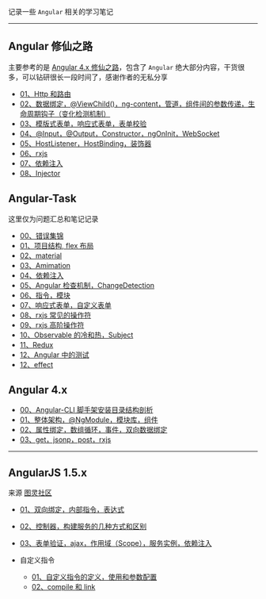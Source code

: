 




记录一些 `Angular` 相关的学习笔记

----

## Angular 修仙之路

主要参考的是 [Angular 4.x 修仙之路](https://segmentfault.com/u/angular4)，包含了 `Angular` 绝大部分内容，干货很多，可以钻研很长一段时间了，感谢作者的无私分享

* [01、Http 和路由](https://github.com/heptaluan/blog/blob/master/angular/note/Angular/Angular修仙之路/note/01.md)
* [02、数据绑定，@ViewChild()，ng-content，管道，组件间的参数传递，生命周期钩子（变化检测机制）](https://github.com/heptaluan/blog/blob/master/angular/note/Angular/Angular修仙之路/note/02.md)
* [03、模版式表单，响应式表单，表单校验](https://github.com/heptaluan/blog/blob/master/angular/note/Angular/Angular修仙之路/note/03.md)
* [04、@Input，@Output，Constructor，ngOnInit，WebSocket](https://github.com/heptaluan/blog/blob/master/angular/note/Angular/Angular修仙之路/note/04.md)
* [05、HostListener，HostBinding，装饰器](https://github.com/heptaluan/blog/blob/master/angular/note/Angular/Angular修仙之路/note/05.md)
* [06、rxjs](https://github.com/heptaluan/blog/blob/master/angular/note/Angular/Angular修仙之路/note/06.md)
* [07、依赖注入](https://github.com/heptaluan/blog/blob/master/angular/note/Angular/Angular修仙之路/note/07.md)
* [08、Injector](https://github.com/heptaluan/blog/blob/master/angular/note/Angular/Angular修仙之路/note/08.md)





## Angular-Task

这里仅为问题汇总和笔记记录

* [00、错误集锦](https://github.com/heptaluan/blog/blob/master/angular/note/Angular/Angular-Task/00.md)
* [01、项目结构, flex 布局](https://github.com/heptaluan/blog/blob/master/angular/note/Angular/Angular-Task/01.md)
* [02、material](https://github.com/heptaluan/blog/blob/master/angular/note/Angular/Angular-Task/02.md)
* [03、Amimation](https://github.com/heptaluan/blog/blob/master/angular/note/Angular/Angular-Task/03.md)
* [04、依赖注入](https://github.com/heptaluan/blog/blob/master/angular/note/Angular/Angular-Task/04.md)
* [05、Angular 检查机制，ChangeDetection](https://github.com/heptaluan/blog/blob/master/angular/note/Angular/Angular-Task/05.md)
* [06、指令，模块](https://github.com/heptaluan/blog/blob/master/angular/note/Angular/Angular-Task/06md)
* [07、响应式表单，自定义表单](https://github.com/heptaluan/blog/blob/master/angular/note/Angular/Angular-Task/07.md)
* [08、rxjs 常见的操作符](https://github.com/heptaluan/blog/blob/master/angular/note/Angular/Angular-Task/08.md)
* [09、rxjs 高阶操作符](https://github.com/heptaluan/blog/blob/master/angular/note/Angular/Angular-Task/09.md)
* [10、Observable 的冷和热，Subject](https://github.com/heptaluan/blog/blob/master/angular/note/Angular/Angular-Task/10.md)
* [11、Redux](https://github.com/heptaluan/blog/blob/master/angular/note/Angular/Angular-Task/11.md)
* [12、Angular 中的测试](https://github.com/heptaluan/blog/blob/master/angular/note/Angular/Angular-Task/12.md)
* [12、effect](https://github.com/heptaluan/blog/blob/master/angular/note/Angular/Angular-Task/13.md)




## Angular 4.x

* [00、Angular-CLI 脚手架安装目录结构剖析](https://github.com/heptaluan/blog/blob/master/angular/note/Angular/4.x/00.md)
* [01、整体架构，@NgModule，模块库，组件](https://github.com/heptaluan/blog/blob/master/angular/note/Angular/4.x/01.md)
* [02、属性绑定，数组循环，事件，双向数据绑定](https://github.com/heptaluan/blog/blob/master/angular/note/Angular/4.x/02.md)
* [03、get，jsonp，post，rxjs](https://github.com/heptaluan/blog/blob/master/angular/note/Angular/4.x/03.md)

----

## AngularJS 1.5.x

来源 [图灵社区](http://www.ituring.com.cn/tag/32022)

* [01、双向绑定，内部指令，表达式](https://github.com/heptaluan/blog/blob/master/angular/note/Angular/1.5.x/01.md)
* [02、控制器，构建服务的几种方式和区别](https://github.com/heptaluan/blog/blob/master/angular/note/Angular/1.5.x/02.md)
* [03、表单验证，ajax，作用域（Scope），服务实例，依赖注入](https://github.com/heptaluan/blog/blob/master/angular/note/Angular/1.5.x/03.md)

* 自定义指令
  * [01、自定义指令的定义，使用和参数配置](https://github.com/heptaluan/blog/blob/master/angular/note/Angular/1.5.x/04.md)
  * [02、compile 和 link](https://github.com/heptaluan/blog/blob/master/angular/note/Angular/1.5.x/05.md)
